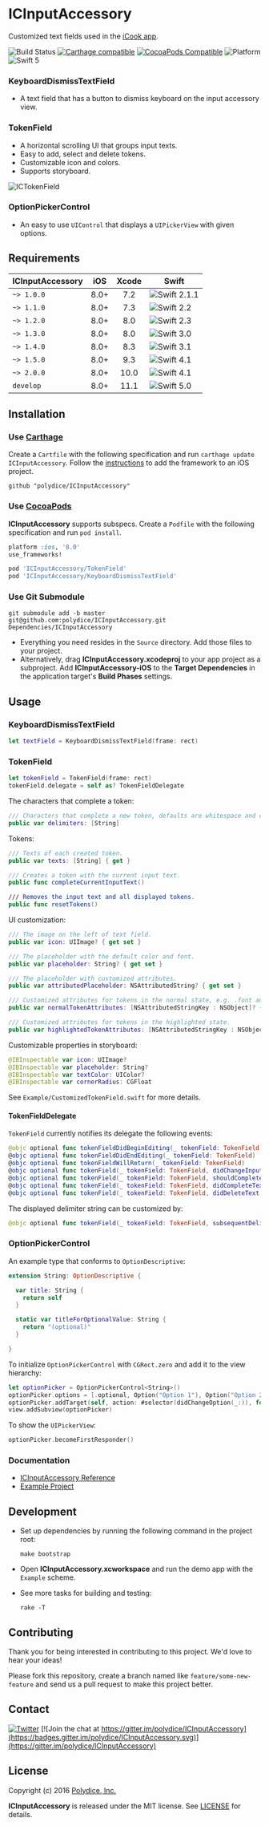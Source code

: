 # ICInputAccessory

Customized text fields used in the [iCook app](https://itunes.apple.com/app/id554065086).

![Build Status](https://github.com/polydice/ICInputAccessory/workflows/iOS%20build/badge.svg)
[![Carthage compatible](https://img.shields.io/badge/Carthage-compatible-4BC51D.svg)](https://github.com/Carthage/Carthage)
[![CocoaPods Compatible](https://img.shields.io/cocoapods/v/ICInputAccessory.svg)](https://cocoapods.org/pods/ICInputAccessory)
![Platform](https://img.shields.io/cocoapods/p/ICInputAccessory.svg)
![Swift 5](https://img.shields.io/badge/Swift-5-orange.svg)

### KeyboardDismissTextField

* A text field that has a button to dismiss keyboard on the input accessory view.

### TokenField

* A horizontal scrolling UI that groups input texts.
* Easy to add, select and delete tokens.
* Customizable icon and colors.
* Supports storyboard.

![ICTokenField](https://raw.githubusercontent.com/polydice/ICInputAccessory/master/screenshots/ICTokenField.gif)

### OptionPickerControl

* An easy to use `UIControl` that displays a `UIPickerView` with given options.

## Requirements

ICInputAccessory | iOS  | Xcode | Swift
---------------- | :--: | :---: | -----
`~> 1.0.0`       | 8.0+ | 7.2   | ![Swift 2.1.1](https://img.shields.io/badge/Swift-2.1.1-orange.svg)
`~> 1.1.0`       | 8.0+ | 7.3   | ![Swift 2.2](https://img.shields.io/badge/Swift-2.2-orange.svg)
`~> 1.2.0`       | 8.0+ | 8.0   | ![Swift 2.3](https://img.shields.io/badge/Swift-2.3-orange.svg)
`~> 1.3.0`       | 8.0+ | 8.0   | ![Swift 3.0](https://img.shields.io/badge/Swift-3.0-orange.svg)
`~> 1.4.0`       | 8.0+ | 8.3   | ![Swift 3.1](https://img.shields.io/badge/Swift-3.1-orange.svg)
`~> 1.5.0`       | 8.0+ | 9.3   | ![Swift 4.1](https://img.shields.io/badge/Swift-4.1-orange.svg)
`~> 2.0.0`       | 8.0+ | 10.0  | ![Swift 4.1](https://img.shields.io/badge/Swift-4.1-orange.svg)
`develop`        | 8.0+ | 11.1  | ![Swift 5.0](https://img.shields.io/badge/Swift-5.0-orange.svg)

## Installation

### Use [Carthage](https://github.com/Carthage/Carthage)

Create a `Cartfile` with the following specification and run `carthage update ICInputAccessory`. Follow the [instructions](https://github.com/Carthage/Carthage#if-youre-building-for-ios) to add the framework to an iOS project.

```
github "polydice/ICInputAccessory"
```

### Use [CocoaPods](http://guides.cocoapods.org/)

**ICInputAccessory** supports subspecs. Create a `Podfile` with the following specification and run `pod install`.

```rb
platform :ios, '8.0'
use_frameworks!

pod 'ICInputAccessory/TokenField'
pod 'ICInputAccessory/KeyboardDismissTextField'
```

### Use Git Submodule

```
git submodule add -b master git@github.com:polydice/ICInputAccessory.git Dependencies/ICInputAccessory
```

* Everything you need resides in the `Source` directory. Add those files to your project.
* Alternatively, drag **ICInputAccessory.xcodeproj** to your app project as a subproject. Add **ICInputAccessory-iOS** to the **Target Dependencies** in the application target's **Build Phases** settings.

## Usage

### KeyboardDismissTextField

```swift
let textField = KeyboardDismissTextField(frame: rect)
```

### TokenField

```swift
let tokenField = TokenField(frame: rect)
tokenField.delegate = self as? TokenFieldDelegate
```

The characters that complete a token:

```swift
/// Characters that complete a new token, defaults are whitespace and commas.
public var delimiters: [String]
```

Tokens:

```swift
/// Texts of each created token.
public var texts: [String] { get }

/// Creates a token with the current input text.
public func completeCurrentInputText()

/// Removes the input text and all displayed tokens.
public func resetTokens()
```

UI customization:

```swift
/// The image on the left of text field.
public var icon: UIImage? { get set }

/// The placeholder with the default color and font.
public var placeholder: String? { get set }

/// The placeholder with customized attributes.
public var attributedPlaceholder: NSAttributedString? { get set }

/// Customized attributes for tokens in the normal state, e.g. .font and .foregroundColor.
public var normalTokenAttributes: [NSAttributedStringKey : NSObject]? { get set }

/// Customized attributes for tokens in the highlighted state.
public var highlightedTokenAttributes: [NSAttributedStringKey : NSObject]? { get set }
```

Customizable properties in storyboard:

```swift
@IBInspectable var icon: UIImage?
@IBInspectable var placeholder: String?
@IBInspectable var textColor: UIColor?
@IBInspectable var cornerRadius: CGFloat
```

See `Example/CustomizedTokenField.swift` for more details.

#### TokenFieldDelegate

`TokenField` currently notifies its delegate the following events:

```swift
@objc optional func tokenFieldDidBeginEditing(_ tokenField: TokenField)
@objc optional func tokenFieldDidEndEditing(_ tokenField: TokenField)
@objc optional func tokenFieldWillReturn(_ tokenField: TokenField)
@objc optional func tokenField(_ tokenField: TokenField, didChangeInputText text: String)
@objc optional func tokenField(_ tokenField: TokenField, shouldCompleteText text: String) -> Bool
@objc optional func tokenField(_ tokenField: TokenField, didCompleteText text: String)
@objc optional func tokenField(_ tokenField: TokenField, didDeleteText text: String, atIndex index: Int)
```

The displayed delimiter string can be customized by:

```swift
@objc optional func tokenField(_ tokenField: TokenField, subsequentDelimiterForCompletedText text: String) -> String
```

### OptionPickerControl

An example type that conforms to `OptionDescriptive`:

```swift
extension String: OptionDescriptive {

  var title: String {
    return self
  }

  static var titleForOptionalValue: String {
    return "(optional)"
  }

}
```

To initialize `OptionPickerControl` with `CGRect.zero` and add it to the view hierarchy:

```swift
let optionPicker = OptionPickerControl<String>()
optionPicker.options = [.optional, Option("Option 1"), Option("Option 2")]
optionPicker.addTarget(self, action: #selector(didChangeOption(_:)), for: .valueChanged)
view.addSubview(optionPicker)
```

To show the `UIPickerView`:

```swift
optionPicker.becomeFirstResponder()
```

### Documentation

* [ICInputAccessory Reference](https://polydice.github.io/ICInputAccessory)
* [Example Project](https://github.com/polydice/ICInputAccessory/tree/develop/Example)

## Development

* Set up dependencies by running the following command in the project root:

  ```
  make bootstrap
  ```

* Open **ICInputAccessory.xcworkspace** and run the demo app with the `Example` scheme.

* See more tasks for building and testing:

  ```
  rake -T
  ```

## Contributing

Thank you for being interested in contributing to this project. We'd love to hear your ideas!

Please fork this repository, create a branch named like `feature/some-new-feature` and send us a pull request to make this project better.

## Contact

[![Twitter](https://img.shields.io/badge/twitter-@polydice-blue.svg?style=flat)](https://twitter.com/polydice)
[![Join the chat at https://gitter.im/polydice/ICInputAccessory](https://badges.gitter.im/polydice/ICInputAccessory.svg)](https://gitter.im/polydice/ICInputAccessory)

## License

Copyright (c) 2016 [Polydice, Inc.](https://polydice.com)

**ICInputAccessory** is released under the MIT license. See [LICENSE](https://github.com/polydice/ICInputAccessory/blob/master/LICENSE) for details.
